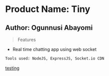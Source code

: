 # Product Name: Tiny

## Author: Ogunnusi Abayomi

> Features

* Real time chatting app using web socket

```html
Tools used: NodeJS, ExpressJS, Socket.io CDN
```

[testing](http://localhost:3000)
